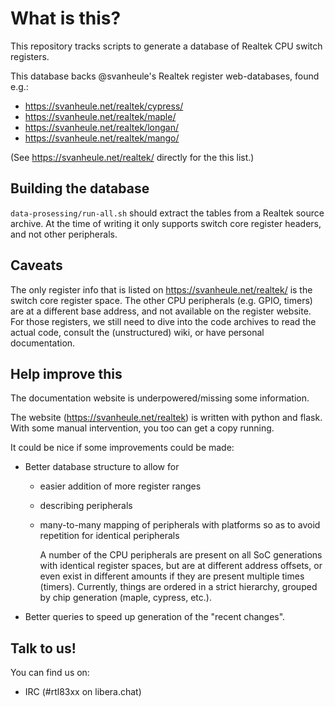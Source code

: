 # What is this?

This repository tracks scripts to generate a database of Realtek CPU switch registers.

This database backs @svanheule's Realtek register web-databases, found e.g.:

- https://svanheule.net/realtek/cypress/
- https://svanheule.net/realtek/maple/
- https://svanheule.net/realtek/longan/
- https://svanheule.net/realtek/mango/

(See https://svanheule.net/realtek/ directly for the this list.)

## Building the database

`data-prosessing/run-all.sh` should extract the tables from a Realtek source archive. At the time of writing it only supports switch core register headers, and not other peripherals.

## Caveats

The only register info that is listed on https://svanheule.net/realtek/ is the switch core register space.  The other CPU peripherals (e.g. GPIO, timers) are at a different base address, and not available on the register website. For those registers, we still need to dive into the code archives to read the actual code, consult the (unstructured) wiki, or have personal documentation.

## Help improve this

The documentation website is underpowered/missing some information.

The website (https://svanheule.net/realtek) is written with python and flask. With some manual intervention, you too can get a copy running.

It could be nice if some improvements could be made:

- Better database structure to allow for

  - easier addition of more register ranges

  - describing peripherals

  - many-to-many mapping of peripherals with platforms so as to avoid repetition for identical peripherals

    A number of the CPU peripherals are present on all SoC generations with identical register spaces, but are at different address offsets, or even exist in different amounts if they are present multiple times (timers). Currently, things are ordered in a strict hierarchy, grouped by chip generation (maple, cypress, etc.).

- Better queries to speed up generation of the "recent changes".

## Talk to us!

You can find us on:

- IRC (#rtl83xx on libera.chat)
